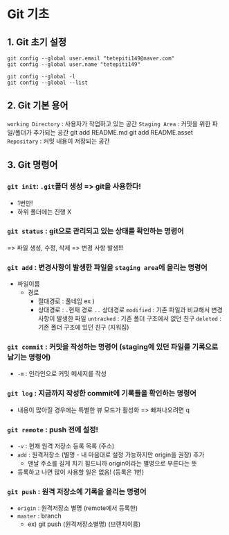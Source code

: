 # Git 기초

## 1. Git 초기 설정
```
git config --global user.email "tetepiti149@naver.com"
git config --global user.name "tetepiti149"

git config --global -l
git config --global --list
```

## 2. Git 기본 용어
`working Directory` : 사용자가 작업하고 있는 공간
`Staging Area` : 커밋을 위한 파일/폴더가 추가되는 공간
git add README.md
git add README.asset
`Repositary` : 커밋 내용이 저장되는 공간

## 3. Git 명령어
### `git init`: `.git`폴더 생성 => git을 사용한다!
- 1번만!
- 하위 폴더에는 진행 X

### `git status` : git으로 관리되고 있는 상태를 확인하는 명령어


=> 파일 생성, 수정, 삭제 => 변경 사항 발생!!!


### `git add` : 변경사항이 발생한 파일을 `staging area`에 올리는 명령어
- 파일이름
  - 경로
    - 절대경로 : 풀네임 ex ) 
    - 상대경로 : `.`현재 경로 `..` 상대경로
    `modified` : 기존 파일과 비교해서 변경 사항이 발생한 파일
    `untracked` : 기존 폴더 구조에서 없던 친구
    `deleted` : 기존 폴더 구조에 있던 친구 (지워짐)

### `git commit` : 커밋을 작성하는 명령어 (staging에 있던 파일를 기록으로 남기는 명령어)
- `-m` : 인라인으로 커밋 메세지를 작성

### `git log` : 지금까지 작성한 commit에 기록들을 확인하는 명령어
- 내용이 많아질 경우에는 특별한 뷰 모드가 활성화 => 빠져나오려면 q


### `git remote` : push 전에 설정!
- `-v` : 현재 원격 저장소 등록 목록 (주소)
- `add` : 원격저장소 (별명 - 내 마음대로 설정 가능하지만 origin을 권장) 추가
	- 맨날 주소를 길게 치기 힘드니까 origin이라는 별명으로 부른다는 뜻
- 등록하고 나면 많이 사용할 일은 없음! (등록은 1번)


### `git push` : 원격 저장소에 기록을 올리는 명령어
- `origin` : 원격저장소 별명 (remote에서 등록한)
- `master` : branch
	- ex) git push (원격저장소별명) (브랜치이름)
